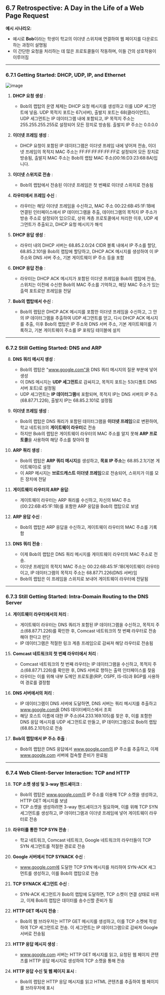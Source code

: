## 6.7 Retrospective: A Day in the Life of a Web Page Request

**예시 시나리오**:
   - 예시로 **Bob**이라는 학생이 학교의 이더넷 스위치에 연결하여 웹 페이지를 다운로드하는 과정이 설명됨
   - 이 간단한 요청을 처리하는 데 많은 프로토콜들이 작동하며, 이들 간의 상호작용이 이루어짐

---

### 6.7.1 Getting Started: DHCP, UDP, IP, and Ethernet

![image](https://github.com/user-attachments/assets/86bdf293-635c-48b0-afa3-c130f4bbeaa9)

1. **DHCP 요청 생성** :
   - Bob의 랩탑의 운영 체제는 DHCP 요청 메시지를 생성하고 이를 UDP 세그먼트에 넣음. UDP 목적지 포트는 67(서버), 출발지 포트는 68(클라이언트), UDP 세그먼트는 IP 데이터그램 내에 포함되고, IP 목적지 주소는 255.255.255.255로 설정되어 모든 장치로 방송됨. 출발지 IP 주소는 0.0.0.0

2. **이더넷 프레임 생성** :
   - DHCP 요청이 포함된 IP 데이터그램은 이더넷 프레임 내에 넣어져 전송, 이더넷 프레임의 목적지 MAC 주소는 FF:FF:FF:FF:FF:FF로 설정되어 모든 장치로 방송됨, 출발지 MAC 주소는 Bob의 랩탑 MAC 주소(00:16:D3:23:68:8A)입니다.

3. **이더넷 스위치로 전송** :
   - Bob의 랩탑에서 전송된 이더넷 프레임은 첫 번째로 이더넷 스위치로 전송됨
     
4. **라우터에서 프레임 수신** :
   - 라우터는 해당 이더넷 프레임을 수신하고, MAC 주소 00:22:6B:45:1F:1B에 연결된 인터페이스에서 IP 데이터그램을 추출, 데이터그램의 목적지 IP 주소가 방송 주소로 설정되어 있으므로, 상위 계층 프로토콜에서 처리한 이후, UDP 세그먼트가 추출되고, DHCP 요청 메시지가 해석
     
5. **DHCP 응답 생성** :
   - 라우터 내의 DHCP 서버는 68.85.2.0/24 CIDR 블록 내에서 IP 주소를 할당, 68.85.2.101을 Bob의 랩탑에 할당하고, DHCP ACK 메시지를 생성하여 이 IP 주소와 DNS 서버 주소, 기본 게이트웨이 IP 주소 등을 포함

6. **DHCP 응답 전송** :
   - 라우터는 DHCP ACK 메시지가 포함된 이더넷 프레임을 Bob의 랩탑에 전송, 스위치는 이전에 수신한 Bob의 MAC 주소를 기억하고, 해당 MAC 주소가 있는 출력 포트로만 프레임을 전달

7. **Bob의 랩탑에서 수신** :
   - Bob의 랩탑은 DHCP ACK 메시지를 포함한 이더넷 프레임을 수신하고, 그 안의 IP 데이터그램을 추출하여 UDP 세그먼트를 얻고, 다시 DHCP ACK 메시지를 추출, 이후 Bob의 랩탑은 IP 주소와 DNS 서버 주소, 기본 게이트웨이를 기록하고, 기본 게이트웨이 주소를 IP 포워딩 테이블에 설치

---
  
### 6.7.2 Still Getting Started: DNS and ARP

8. **DNS 쿼리 메시지 생성** :
      - Bob의 랩탑은 "www.google.com"을 DNS 쿼리 메시지의 질문 부분에 넣어 생성
      - 이 DNS 메시지는 **UDP 세그먼트**로 감싸지고, 목적지 포트는 53(디폴트 DNS 서버 포트)로 설정됨
      - UDP 세그먼트는 **IP 데이터그램**에 포함되며, 목적지 IP는 DNS 서버의 IP 주소(68.87.71.226), 출발지 IP는 68.85.2.101로 설정됨

9. **이더넷 프레임 생성** :
      - Bob의 랩탑은 DNS 쿼리가 포함된 데이터그램을 **이더넷 프레임**으로 변환하여, 학교 네트워크의 **게이트웨이 라우터**로 전송
      - 하지만 Bob의 랩탑은 게이트웨이 라우터의 MAC 주소를 알지 못해 **ARP 프로토콜**을 사용하여 해당 주소를 찾아야 함

10. **ARP 쿼리 생성** :
      - Bob의 랩탑은 **ARP 쿼리 메시지**를 생성하고, **목표 IP 주소**는 68.85.2.1(기본 게이트웨이)로 설정
      - 이 ARP 메시지는 **브로드캐스트 이더넷 프레임**으로 전송되어, 스위치가 이를 모든 장치에 전달

11. **게이트웨이 라우터의 ARP 응답**:
      - 게이트웨이 라우터는 ARP 쿼리를 수신하고, 자신의 MAC 주소(00:22:6B:45:1F:1B)를 포함한 ARP 응답을 Bob의 랩탑으로 보냄

12. **ARP 응답 수신** :
      - Bob의 랩탑은 ARP 응답을 수신하고, 게이트웨이 라우터의 MAC 주소를 기록함

13. **DNS 쿼리 전송** :
      - 이제 Bob의 랩탑은 DNS 쿼리 메시지를 게이트웨이 라우터의 MAC 주소로 전송.
      - 이더넷 프레임의 목적지 MAC 주소는 00:22:6B:45:1F:1B(게이트웨이 라우터)이고, IP 데이터그램의 목적지 주소는 68.87.71.226(DNS 서버)임
      - Bob의 랩탑은 이 프레임을 스위치로 보내어 게이트웨이 라우터에 전달됨

---

### 6.7.3 Still Getting Started: Intra-Domain Routing to the DNS Server

14. **게이트웨이 라우터에서의 처리** :
      - 게이트웨이 라우터는 DNS 쿼리가 포함된 IP 데이터그램을 수신하고, 목적지 주소(68.87.71.226)를 확인한 후, Comcast 네트워크의 첫 번째 라우터로 전송해야 한다고 판단
      - IP 데이터그램은 적절한 링크 계층 프레임으로 감싸져 해당 라우터로 전송됨

15. **Comcast 네트워크의 첫 번째 라우터에서 처리** :
      - Comcast 네트워크의 첫 번째 라우터는 IP 데이터그램을 수신하고, 목적지 주소(68.87.71.226)를 확인한 후, DNS 서버로 향하는 출력 인터페이스를 찾음
      - 라우터는 이를 위해 내부 도메인 프로토콜(RIP, OSPF, IS-IS)과 BGP를 사용하여 경로를 결정함

16. **DNS 서버에서의 처리** :
      - IP 데이터그램이 DNS 서버에 도달하면, DNS 서버는 쿼리 메시지를 추출하고 www.google.com을 DNS 데이터베이스에서 조회
      - 해당 호스트 이름에 대한 IP 주소(64.233.169.105)를 찾은 후, 이를 포함한 DNS 응답 메시지를 UDP 세그먼트로 만들고, IP 데이터그램으로 Bob의 랩탑(68.85.2.101)으로 전송

17. **Bob의 랩탑에서 IP 주소 추출** :
      - Bob의 랩탑은 DNS 응답에서 www.google.com의 IP 주소를 추출하고, 이제 www.google.com 서버에 접속할 준비가 완료됨

---

### 6.7.4 Web Client-Server Interaction: TCP and HTTP

18. **TCP 소켓 생성 및 3-way 핸드셰이크** :
      - Bob의 랩탑은 www.google.com의 IP 주소를 이용해 TCP 소켓을 생성하고, HTTP GET 메시지를 보냄
      - TCP 소켓을 생성하려면 3-way 핸드셰이크가 필요하며, 이를 위해 TCP SYN 세그먼트를 생성하고, IP 데이터그램과 이더넷 프레임에 넣어 게이트웨이 라우터로 전송

19. **라우터를 통한 TCP SYN 전송** :
      - 학교 네트워크, Comcast 네트워크, Google 네트워크의 라우터들이 TCP SYN 세그먼트를 적절한 경로로 전송

20. **Google 서버에서 TCP SYNACK 수신** :
      - www.google.com에 도달한 TCP SYN 메시지를 처리하여 SYN-ACK 세그먼트를 생성하고, 이를 Bob의 랩탑으로 전송

21. **TCP SYNACK 세그먼트 수신** :
      - SYN-ACK 세그먼트가 Bob의 랩탑에 도달하면, TCP 소켓이 연결 상태로 바뀌고, 이제 Bob의 랩탑은 데이터를 송수신할 준비가 됨

22. **HTTP GET 메시지 전송** :
      - Bob의 웹 브라우저는 HTTP GET 메시지를 생성하고, 이를 TCP 소켓에 작성하여 TCP 세그먼트로 전송. 이 세그먼트는 IP 데이터그램으로 감싸져 Google 서버로 전송됨

23. **HTTP 응답 메시지 생성** :
      - www.google.com 서버는 HTTP GET 메시지를 읽고, 요청된 웹 페이지 콘텐츠를 HTTP 응답 메시지로 생성하여 TCP 소켓을 통해 전송

24. **HTTP 응답 수신 및 웹 페이지 표시** :
      - Bob의 랩탑은 HTTP 응답 메시지를 읽고 HTML 콘텐츠를 추출하여 웹 페이지를 브라우저에 표시
